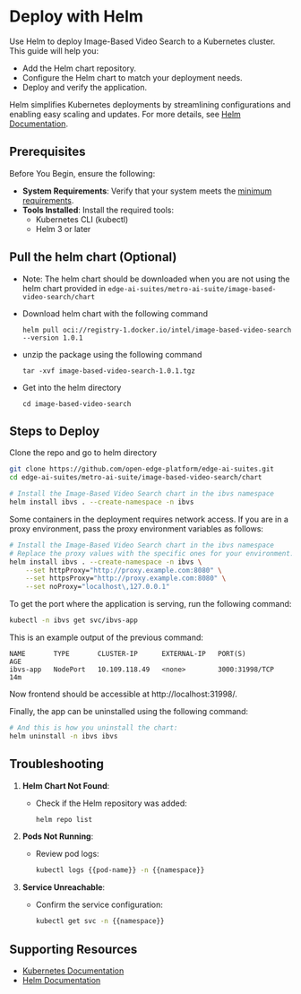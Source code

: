 # Deploy with Helm

Use Helm to deploy Image-Based Video Search to a Kubernetes cluster. This guide
will help you:

- Add the Helm chart repository.
- Configure the Helm chart to match your deployment needs.
- Deploy and verify the application.

Helm simplifies Kubernetes deployments by streamlining configurations and
enabling easy scaling and updates. For more details, see
[Helm Documentation](https://helm.sh/docs/).

## Prerequisites

Before You Begin, ensure the following:

- **System Requirements**: Verify that your system meets the
  [minimum requirements](./system-requirements.md).
- **Tools Installed**: Install the required tools:
  - Kubernetes CLI (kubectl)
  - Helm 3 or later

## Pull the helm chart (Optional)

- Note: The helm chart should be downloaded when you are not using the helm chart provided in `edge-ai-suites/metro-ai-suite/image-based-video-search/chart`

- Download helm chart with the following command

    `helm pull oci://registry-1.docker.io/intel/image-based-video-search --version 1.0.1`
- unzip the package using the following command

    `tar -xvf image-based-video-search-1.0.1.tgz`
- Get into the helm directory

    `cd image-based-video-search`

## Steps to Deploy

Clone the repo and go to helm directory
```bash
git clone https://github.com/open-edge-platform/edge-ai-suites.git
cd edge-ai-suites/metro-ai-suite/image-based-video-search/chart
```

```bash
# Install the Image-Based Video Search chart in the ibvs namespace
helm install ibvs . --create-namespace -n ibvs 
```

Some containers in the deployment requires network access. If you are in a proxy
environment, pass the proxy environment variables as follows:

```bash
# Install the Image-Based Video Search chart in the ibvs namespace
# Replace the proxy values with the specific ones for your environment:
helm install ibvs . --create-namespace -n ibvs \
    --set httpProxy="http://proxy.example.com:8080" \
    --set httpsProxy="http://proxy.example.com:8080" \
    --set noProxy="localhost\,127.0.0.1"
```

To get the port where the application is serving, run the following command:

```bash
kubectl -n ibvs get svc/ibvs-app
```

This is an example output of the previous command:

```text
NAME       TYPE       CLUSTER-IP      EXTERNAL-IP   PORT(S)          AGE
ibvs-app   NodePort   10.109.118.49   <none>        3000:31998/TCP   14m
```

Now frontend should be accessible at http://localhost:31998/.

Finally, the app can be uninstalled using the following command:

```bash
# And this is how you uninstall the chart:
helm uninstall -n ibvs ibvs
```

## Troubleshooting

1. **Helm Chart Not Found**:

   - Check if the Helm repository was added:

     ```bash
     helm repo list
     ```

1. **Pods Not Running**:

   - Review pod logs:

     ```bash
     kubectl logs {{pod-name}} -n {{namespace}}
     ```

1. **Service Unreachable**:

   - Confirm the service configuration:

     ```bash
     kubectl get svc -n {{namespace}}
     ```

## Supporting Resources

- [Kubernetes Documentation](https://kubernetes.io/docs/home/)
- [Helm Documentation](https://helm.sh/docs/)
